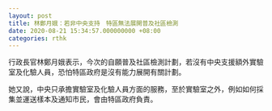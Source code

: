 ```yaml
---
layout: post
title: 林鄭月娥：若非中央支持　特區無法展開普及社區檢測
date: 2020-08-21 15:34:57.000000000 +08:00
categories: rthk
---
```


行政長官林鄭月娥表示，今次的自願普及社區檢測計劃，若沒有中央支援額外實驗室及化驗人員，恐怕特區政府是沒有能力展開有關計劃。

她又說，中央只承擔實驗室及化驗人員方面的服務，至於實驗室之外，例如如何採集並運送樣本及通知市民，會由特區政府負責。

